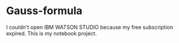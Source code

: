 # Gauss-formula
I couldn't open IBM WATSON STUDIO because my free subscription expired. This is my notebook project.

